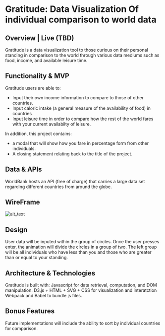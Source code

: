 # Gratitude: Data Visualization Of individual comparison to world data

## Overview | Live (TBD)
Gratitude is a data visualization tool to those curious on their personal standing in comparison to the world through various data mediums such as food, income, and available leisure time.

## Functionality & MVP 
Gratitude users are able to: 
* Input their own income information to compare to those of other countries. 
* Input caloric intake (a general measure of the availability of food) in countries 
* Input leisure time in order to compare how the rest of the world fares with your current availabilty of leisure. 

In addition, this project contains: 
 * a modal that will show how you fare in percentage form from other individuals.
 * A closing statement relating back to the title of the project. 

## Data & APIs 
WorldBank hosts an API (free of charge) that carries a large data set regarding different countries from around the globe. 

## WireFrame 
![alt_text](https://i.imgur.com/jNrvSCb.png)

## Design
User data will be inputed within the group of circles. Once the user presses enter, the animation will divide the circles in a group of two. The left group will be all individuals who have less than you and those who are greater than or equal to your standing.

## Architecture & Technologies 
Gratitude is built with:
Javascript for data retrieval, computation, and DOM manipulation.
D3.js + HTML + SVG + CSS for visualization and interatction 
Webpack and Babel to bundle js files. 

## Bonus Features 
Future implementations will include the ability to sort by individual countries for comparison. 